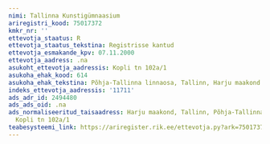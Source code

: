 ```yaml
---
nimi: Tallinna Kunstigümnaasium
ariregistri_kood: 75017372
kmkr_nr: ''
ettevotja_staatus: R
ettevotja_staatus_tekstina: Registrisse kantud
ettevotja_esmakande_kpv: 07.11.2000
ettevotja_aadress: .na
asukoht_ettevotja_aadressis: Kopli tn 102a/1
asukoha_ehak_kood: 614
asukoha_ehak_tekstina: Põhja-Tallinna linnaosa, Tallinn, Harju maakond
indeks_ettevotja_aadressis: '11711'
ads_adr_id: 2494480
ads_ads_oid: .na
ads_normaliseeritud_taisaadress: Harju maakond, Tallinn, Põhja-Tallinna linnaosa,
  Kopli tn 102a/1
teabesysteemi_link: https://ariregister.rik.ee/ettevotja.py?ark=75017372&ref=rekvisiidid
---
```

